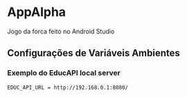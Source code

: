 # AppAlpha
Jogo da forca feito no Android Studio

## Configurações de Variáveis Ambientes
### Exemplo do EducAPI local server
	EDUC_API_URL = http://192.168.0.1:8080/